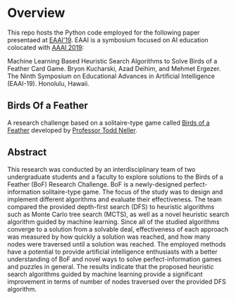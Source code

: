 # Overview
This repo hosts the Python code employed for the following paper presentaed at [EAAI'19](https://aaai.org/Conferences/AAAI-19/eaai-19/eaai-19-call/). EAAI is a symbosium focused on AI education colocated with [AAAI 2019](https://aaai.org/Conferences/AAAI-19/):

Machine Learning Based Heuristic Search Algorithms to Solve Birds of a Feather Card Game. Bryon Kucharski, Azad Deihim, and Mehmet Ergezer. The Ninth Symposium on Educational Advances in Artificial Intelligence (EAAI-19). Honolulu, Hawaii.

## Birds Of a Feather
A research challenge based on a solitaire-type game called [Birds of a Feather](http://cs.gettysburg.edu/~tneller/puzzles/boaf/birds-of-a-feather-challenge.pdf) developed by [Professor Todd Neller](http://cs.gettysburg.edu/~tneller/).

## Abstract
This research was conducted by an interdisciplinary team of two undergraduate students and a faculty to explore solutions to the Birds of a Feather (BoF) Research Challenge. BoF is a newly-designed perfect-information solitaire-type game. The focus of the study was to design and implement different algorithms and evaluate their effectiveness. The team compared the provided depth-first search (DFS) to heuristic algorithms such as Monte Carlo tree search (MCTS), as well as a novel heuristic search algorithm guided by machine learning. Since all of the studied algorithms converge to a solution from a solvable deal, effectiveness of each approach was measured by how quickly a solution was reached, and how many nodes were traversed until a solution was reached. The employed methods have a potential to provide artificial intelligence enthusiasts with a better understanding of BoF and novel ways to solve perfect-information games and puzzles in general. The results indicate that the proposed heuristic search algorithms guided by machine learning provide a significant improvement in terms of number of nodes traversed over the provided DFS algorithm.
